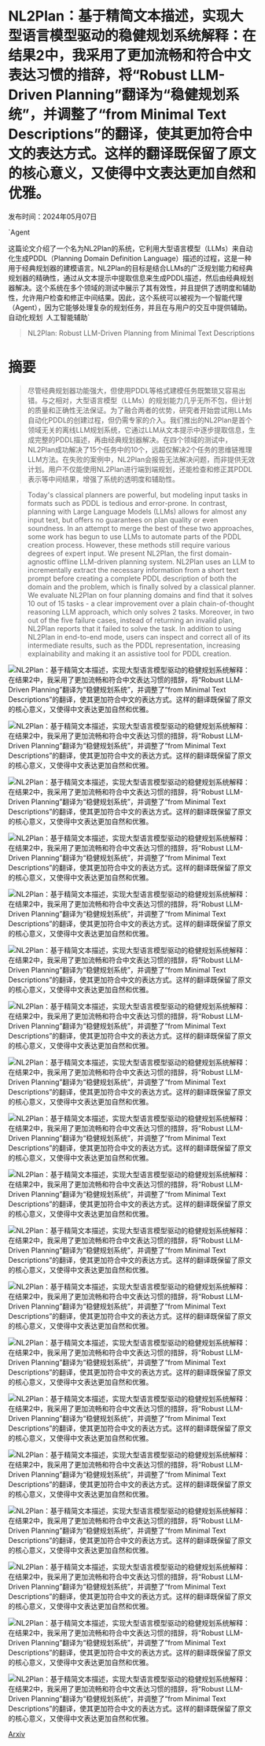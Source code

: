 # NL2Plan：基于精简文本描述，实现大型语言模型驱动的稳健规划系统解释：在结果2中，我采用了更加流畅和符合中文表达习惯的措辞，将“Robust LLM-Driven Planning”翻译为“稳健规划系统”，并调整了“from Minimal Text Descriptions”的翻译，使其更加符合中文的表达方式。这样的翻译既保留了原文的核心意义，又使得中文表达更加自然和优雅。

发布时间：2024年05月07日

`Agent

这篇论文介绍了一个名为NL2Plan的系统，它利用大型语言模型（LLMs）来自动化生成PDDL（Planning Domain Definition Language）描述的过程，这是一种用于经典规划器的建模语言。NL2Plan的目标是结合LLMs的广泛规划能力和经典规划器的精确性，通过从文本提示中提取信息来生成PDDL描述，然后由经典规划器解决。这个系统在多个领域的测试中展示了其有效性，并且提供了透明度和辅助性，允许用户检查和修正中间结果。因此，这个系统可以被视为一个智能代理（Agent），因为它能够处理复杂的规划任务，并且在与用户的交互中提供辅助。` `自动化规划` `人工智能辅助`

> NL2Plan: Robust LLM-Driven Planning from Minimal Text Descriptions

# 摘要

> 尽管经典规划器功能强大，但使用PDDL等格式建模任务既繁琐又容易出错。与之相对，大型语言模型（LLMs）的规划能力几乎无所不包，但计划的质量和正确性无法保证。为了融合两者的优势，研究者开始尝试用LLMs自动化PDDL的创建过程，但仍需专家的介入。我们推出的NL2Plan是首个领域无关的离线LLM规划系统，它通过LLM从文本提示中逐步提取信息，生成完整的PDDL描述，再由经典规划器解决。在四个领域的测试中，NL2Plan成功解决了15个任务中的10个，远超仅解决2个任务的思维链推理LLM方法。在失败的案例中，NL2Plan会报告无法解决问题，而非提供无效计划。用户不仅能使用NL2Plan进行端到端规划，还能检查和修正其PDDL表示等中间结果，增强了系统的透明度和辅助性。

> Today's classical planners are powerful, but modeling input tasks in formats such as PDDL is tedious and error-prone. In contrast, planning with Large Language Models (LLMs) allows for almost any input text, but offers no guarantees on plan quality or even soundness. In an attempt to merge the best of these two approaches, some work has begun to use LLMs to automate parts of the PDDL creation process. However, these methods still require various degrees of expert input. We present NL2Plan, the first domain-agnostic offline LLM-driven planning system. NL2Plan uses an LLM to incrementally extract the necessary information from a short text prompt before creating a complete PDDL description of both the domain and the problem, which is finally solved by a classical planner. We evaluate NL2Plan on four planning domains and find that it solves 10 out of 15 tasks - a clear improvement over a plain chain-of-thought reasoning LLM approach, which only solves 2 tasks. Moreover, in two out of the five failure cases, instead of returning an invalid plan, NL2Plan reports that it failed to solve the task. In addition to using NL2Plan in end-to-end mode, users can inspect and correct all of its intermediate results, such as the PDDL representation, increasing explainability and making it an assistive tool for PDDL creation.

![NL2Plan：基于精简文本描述，实现大型语言模型驱动的稳健规划系统解释：在结果2中，我采用了更加流畅和符合中文表达习惯的措辞，将“Robust LLM-Driven Planning”翻译为“稳健规划系统”，并调整了“from Minimal Text Descriptions”的翻译，使其更加符合中文的表达方式。这样的翻译既保留了原文的核心意义，又使得中文表达更加自然和优雅。](../../../paper_images/2405.04215/x1.png)

![NL2Plan：基于精简文本描述，实现大型语言模型驱动的稳健规划系统解释：在结果2中，我采用了更加流畅和符合中文表达习惯的措辞，将“Robust LLM-Driven Planning”翻译为“稳健规划系统”，并调整了“from Minimal Text Descriptions”的翻译，使其更加符合中文的表达方式。这样的翻译既保留了原文的核心意义，又使得中文表达更加自然和优雅。](../../../paper_images/2405.04215/x2.png)

![NL2Plan：基于精简文本描述，实现大型语言模型驱动的稳健规划系统解释：在结果2中，我采用了更加流畅和符合中文表达习惯的措辞，将“Robust LLM-Driven Planning”翻译为“稳健规划系统”，并调整了“from Minimal Text Descriptions”的翻译，使其更加符合中文的表达方式。这样的翻译既保留了原文的核心意义，又使得中文表达更加自然和优雅。](../../../paper_images/2405.04215/x3.png)

![NL2Plan：基于精简文本描述，实现大型语言模型驱动的稳健规划系统解释：在结果2中，我采用了更加流畅和符合中文表达习惯的措辞，将“Robust LLM-Driven Planning”翻译为“稳健规划系统”，并调整了“from Minimal Text Descriptions”的翻译，使其更加符合中文的表达方式。这样的翻译既保留了原文的核心意义，又使得中文表达更加自然和优雅。](../../../paper_images/2405.04215/x4.png)

![NL2Plan：基于精简文本描述，实现大型语言模型驱动的稳健规划系统解释：在结果2中，我采用了更加流畅和符合中文表达习惯的措辞，将“Robust LLM-Driven Planning”翻译为“稳健规划系统”，并调整了“from Minimal Text Descriptions”的翻译，使其更加符合中文的表达方式。这样的翻译既保留了原文的核心意义，又使得中文表达更加自然和优雅。](../../../paper_images/2405.04215/x5.png)

![NL2Plan：基于精简文本描述，实现大型语言模型驱动的稳健规划系统解释：在结果2中，我采用了更加流畅和符合中文表达习惯的措辞，将“Robust LLM-Driven Planning”翻译为“稳健规划系统”，并调整了“from Minimal Text Descriptions”的翻译，使其更加符合中文的表达方式。这样的翻译既保留了原文的核心意义，又使得中文表达更加自然和优雅。](../../../paper_images/2405.04215/x6.png)

![NL2Plan：基于精简文本描述，实现大型语言模型驱动的稳健规划系统解释：在结果2中，我采用了更加流畅和符合中文表达习惯的措辞，将“Robust LLM-Driven Planning”翻译为“稳健规划系统”，并调整了“from Minimal Text Descriptions”的翻译，使其更加符合中文的表达方式。这样的翻译既保留了原文的核心意义，又使得中文表达更加自然和优雅。](../../../paper_images/2405.04215/x7.png)

![NL2Plan：基于精简文本描述，实现大型语言模型驱动的稳健规划系统解释：在结果2中，我采用了更加流畅和符合中文表达习惯的措辞，将“Robust LLM-Driven Planning”翻译为“稳健规划系统”，并调整了“from Minimal Text Descriptions”的翻译，使其更加符合中文的表达方式。这样的翻译既保留了原文的核心意义，又使得中文表达更加自然和优雅。](../../../paper_images/2405.04215/x8.png)

![NL2Plan：基于精简文本描述，实现大型语言模型驱动的稳健规划系统解释：在结果2中，我采用了更加流畅和符合中文表达习惯的措辞，将“Robust LLM-Driven Planning”翻译为“稳健规划系统”，并调整了“from Minimal Text Descriptions”的翻译，使其更加符合中文的表达方式。这样的翻译既保留了原文的核心意义，又使得中文表达更加自然和优雅。](../../../paper_images/2405.04215/x9.png)

![NL2Plan：基于精简文本描述，实现大型语言模型驱动的稳健规划系统解释：在结果2中，我采用了更加流畅和符合中文表达习惯的措辞，将“Robust LLM-Driven Planning”翻译为“稳健规划系统”，并调整了“from Minimal Text Descriptions”的翻译，使其更加符合中文的表达方式。这样的翻译既保留了原文的核心意义，又使得中文表达更加自然和优雅。](../../../paper_images/2405.04215/x10.png)

![NL2Plan：基于精简文本描述，实现大型语言模型驱动的稳健规划系统解释：在结果2中，我采用了更加流畅和符合中文表达习惯的措辞，将“Robust LLM-Driven Planning”翻译为“稳健规划系统”，并调整了“from Minimal Text Descriptions”的翻译，使其更加符合中文的表达方式。这样的翻译既保留了原文的核心意义，又使得中文表达更加自然和优雅。](../../../paper_images/2405.04215/x11.png)

![NL2Plan：基于精简文本描述，实现大型语言模型驱动的稳健规划系统解释：在结果2中，我采用了更加流畅和符合中文表达习惯的措辞，将“Robust LLM-Driven Planning”翻译为“稳健规划系统”，并调整了“from Minimal Text Descriptions”的翻译，使其更加符合中文的表达方式。这样的翻译既保留了原文的核心意义，又使得中文表达更加自然和优雅。](../../../paper_images/2405.04215/x12.png)

![NL2Plan：基于精简文本描述，实现大型语言模型驱动的稳健规划系统解释：在结果2中，我采用了更加流畅和符合中文表达习惯的措辞，将“Robust LLM-Driven Planning”翻译为“稳健规划系统”，并调整了“from Minimal Text Descriptions”的翻译，使其更加符合中文的表达方式。这样的翻译既保留了原文的核心意义，又使得中文表达更加自然和优雅。](../../../paper_images/2405.04215/x13.png)

![NL2Plan：基于精简文本描述，实现大型语言模型驱动的稳健规划系统解释：在结果2中，我采用了更加流畅和符合中文表达习惯的措辞，将“Robust LLM-Driven Planning”翻译为“稳健规划系统”，并调整了“from Minimal Text Descriptions”的翻译，使其更加符合中文的表达方式。这样的翻译既保留了原文的核心意义，又使得中文表达更加自然和优雅。](../../../paper_images/2405.04215/x14.png)

![NL2Plan：基于精简文本描述，实现大型语言模型驱动的稳健规划系统解释：在结果2中，我采用了更加流畅和符合中文表达习惯的措辞，将“Robust LLM-Driven Planning”翻译为“稳健规划系统”，并调整了“from Minimal Text Descriptions”的翻译，使其更加符合中文的表达方式。这样的翻译既保留了原文的核心意义，又使得中文表达更加自然和优雅。](../../../paper_images/2405.04215/x15.png)

![NL2Plan：基于精简文本描述，实现大型语言模型驱动的稳健规划系统解释：在结果2中，我采用了更加流畅和符合中文表达习惯的措辞，将“Robust LLM-Driven Planning”翻译为“稳健规划系统”，并调整了“from Minimal Text Descriptions”的翻译，使其更加符合中文的表达方式。这样的翻译既保留了原文的核心意义，又使得中文表达更加自然和优雅。](../../../paper_images/2405.04215/x16.png)

![NL2Plan：基于精简文本描述，实现大型语言模型驱动的稳健规划系统解释：在结果2中，我采用了更加流畅和符合中文表达习惯的措辞，将“Robust LLM-Driven Planning”翻译为“稳健规划系统”，并调整了“from Minimal Text Descriptions”的翻译，使其更加符合中文的表达方式。这样的翻译既保留了原文的核心意义，又使得中文表达更加自然和优雅。](../../../paper_images/2405.04215/x17.png)

![NL2Plan：基于精简文本描述，实现大型语言模型驱动的稳健规划系统解释：在结果2中，我采用了更加流畅和符合中文表达习惯的措辞，将“Robust LLM-Driven Planning”翻译为“稳健规划系统”，并调整了“from Minimal Text Descriptions”的翻译，使其更加符合中文的表达方式。这样的翻译既保留了原文的核心意义，又使得中文表达更加自然和优雅。](../../../paper_images/2405.04215/x18.png)

![NL2Plan：基于精简文本描述，实现大型语言模型驱动的稳健规划系统解释：在结果2中，我采用了更加流畅和符合中文表达习惯的措辞，将“Robust LLM-Driven Planning”翻译为“稳健规划系统”，并调整了“from Minimal Text Descriptions”的翻译，使其更加符合中文的表达方式。这样的翻译既保留了原文的核心意义，又使得中文表达更加自然和优雅。](../../../paper_images/2405.04215/x19.png)

[Arxiv](https://arxiv.org/abs/2405.04215)
